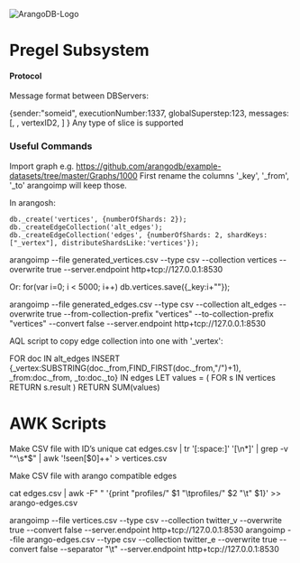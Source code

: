 ![ArangoDB-Logo](https://docs.arangodb.com/assets/arangodb_logo_2016_inverted.png)

Pregel Subsystem
========


#### Protocol

Message format between DBServers:



{sender:"someid", 
executionNumber:1337, 
globalSuperstep:123, 
messages: [<vertexID1>, <slice1>, vertexID2, <slice2>]
}
Any type of slice is supported


### Useful Commands

Import graph e.g. https://github.com/arangodb/example-datasets/tree/master/Graphs/1000
First rename the columns '_key', '_from', '_to' arangoimp will keep those.

In arangosh:

    db._create('vertices', {numberOfShards: 2});
    db._createEdgeCollection('alt_edges');
    db._createEdgeCollection('edges', {numberOfShards: 2, shardKeys:["_vertex"], distributeShardsLike:'vertices'});

arangoimp --file generated_vertices.csv --type csv --collection vertices --overwrite true --server.endpoint http+tcp://127.0.0.1:8530

Or:
for(var i=0; i < 5000; i++) db.vertices.save({_key:i+""});

arangoimp --file generated_edges.csv --type csv --collection alt_edges --overwrite true --from-collection-prefix "vertices" --to-collection-prefix "vertices" --convert false  --server.endpoint http+tcp://127.0.0.1:8530



AQL script to copy edge collection into one with '_vertex':

FOR doc IN alt_edges
INSERT {_vertex:SUBSTRING(doc._from,FIND_FIRST(doc._from,"/")+1), 
_from:doc._from,
_to:doc._to} IN edges
  LET values = (
     FOR s IN vertices
      RETURN s.result
  )
  RETURN SUM(values)


# AWK Scripts

Make CSV file with ID’s unique
cat edges.csv | tr '[:space:]' '[\n*]' | grep -v "^\s*$" | awk '!seen[$0]++' > vertices.csv

Make CSV file with arango compatible edges

cat edges.csv | awk -F" " '{print "profiles/" $1 "\tprofiles/" $2 "\t" $1}' >> arango-edges.csv


arangoimp --file vertices.csv --type csv --collection twitter_v --overwrite true --convert false --server.endpoint http+tcp://127.0.0.1:8530
arangoimp --file arango-edges.csv --type csv --collection twitter_e --overwrite true --convert false --separator "\t" --server.endpoint http+tcp://127.0.0.1:8530

